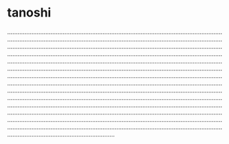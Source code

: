 # tanoshi
......................................................................................................................................................................................................................................................................................................................................................................................................................................................................................................................................................................................................................................................................................................................................................................................................................................................................................................................................................................................................................................................................................................................................................................................................................................................................................................................................................................................................................................................................................................................................................................................................................................................................................................................................................................................................................................................................